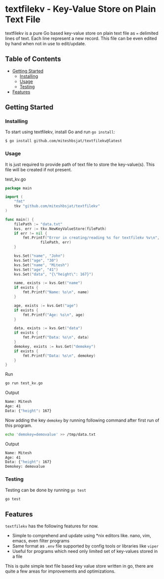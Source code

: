 # textfilekv - Key-Value Store on Plain Text File

textfilekv is a pure Go based key-value store on plain text file as `=` delimited lines of text.
Each line represent a new record. This file can be even edited by hand when not in use to edit/update.


## Table of Contents

- [Getting Started](#getting-started)
  - [Installing](#installing)
  - [Usage](#usage)
  - [Testing](#testing)
- [Features](#features)

## Getting Started

### Installing

To start using textfilekv, install Go and run `go install`:

```sh
$ go install github.com/miteshbsjat/textfilekv@latest
```

### Usage

It is just required to provide path of text file to store the key-value(s).
This file will be created if not present.

test_kv.go

```go
package main

import (
    "fmt"
    tkv "github.com/miteshbsjat/textfilekv"
)

func main() {
	filePath := "data.txt"
	kvs, err := tkv.NewKeyValueStore(filePath)
    if err != nil {
        fmt.Printf("Error in creating/reading %s for textfilekv %v\n",
                filePath, err)
    }

	kvs.Set("name", "John")
	kvs.Set("age", "30")
	kvs.Set("name", "Mitesh")
	kvs.Set("age", "41")
	kvs.Set("data", "{\"height\": 167}")

	name, exists := kvs.Get("name")
	if exists {
		fmt.Printf("Name: %s\n", name)
	}

	age, exists := kvs.Get("age")
	if exists {
		fmt.Printf("Age: %s\n", age)
	}

	data, exists := kvs.Get("data")
	if exists {
		fmt.Printf("Data: %s\n", data)
	}
	demokey, exists := kvs.Get("demokey")
	if exists {
		fmt.Printf("Data: %s\n", demokey)
	}
}
```

Run
```bash
go run test_kv.go
```

Output

```bash
Name: Mitesh
Age: 41
Data: {"height": 167}
```

Now adding the key `demokey` by running following command after first run of this program.
```bash
echo 'demokey=demovalue' >> /tmp/data.txt
```
Output
```bash
Name: Mitesh
Age: 41
Data: {"height": 167}
Demokey: demovalue
```

### Testing

Testing can be done by running `go test`

```bash
go test
```

## Features

`textfilekv` has the following features for now.
* Simple to comprehend and update using *nix editors like. nano, vim, emacs, even filter programs
* Same format as `.env` file supported by config tools or libraries like `viper`
* Useful for programs which need only limited set of key-values stored in a file

This is quite simple text file based key value store written in go, there are quite a few areas for improvements and optimizations. 
